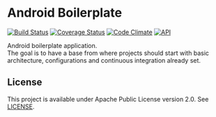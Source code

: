 # Android Boilerplate  
[![Build Status](https://travis-ci.org/vitorsalgado/android-boilerplate.svg?branch=master)](https://travis-ci.org/vitorsalgado/android-boilerplate)
[![Coverage Status](https://coveralls.io/repos/github/vitorsalgado/android-boilerplate/badge.svg?branch=master)](https://coveralls.io/github/vitorsalgado/android-boilerplate?branch=master) 
[![Code Climate](https://codeclimate.com/github/vitorsalgado/android-boilerplate/badges/gpa.svg)](https://codeclimate.com/github/vitorsalgado/android-boilerplate)
[![API](https://img.shields.io/badge/API-19%2B-blue.svg?style=flat)](https://android-arsenal.com/api?level=19)

Android boilerplate application.  
The goal is to have a base from where projects should start with basic architecture, configurations and continuous integration already set.

## License
This project is available under Apache Public License version 2.0. See [LICENSE](LICENSE).
